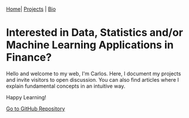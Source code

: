 [Home](index.md)| [Projects](projects.md) | [Bio](bio.md)

# Interested in Data, Statistics and/or Machine Learning Applications in Finance?

Hello and welcome to my web, I'm Carlos. Here, I document my projects and invite visitors to open discussion. You can also find articles where I explain fundamental concepts in an intuitive way.

Happy Learning!


[Go to GitHub Repository](https://github.com/carlosfc-ds/carlosfc-ds.github.io)